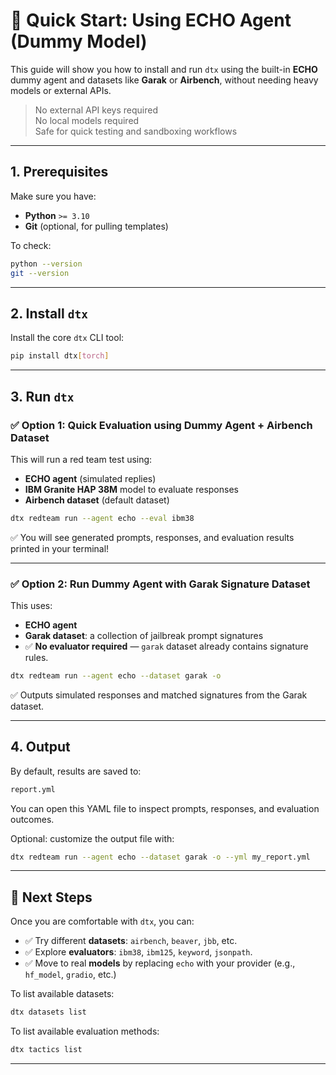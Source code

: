 # 🚀 Quick Start: Using **ECHO** Agent (Dummy Model)

This guide will show you how to install and run `dtx` using the built-in **ECHO** dummy agent and datasets like **Garak** or **Airbench**, without needing heavy models or external APIs.

>  No external API keys required  
> No local models required  
> Safe for quick testing and sandboxing workflows

---

## 1. Prerequisites

Make sure you have:

- **Python** `>= 3.10`
- **Git** (optional, for pulling templates)

To check:
```bash
python --version
git --version
```

---

## 2. Install `dtx`

Install the core `dtx` CLI tool:

```bash
pip install dtx[torch]
```

---

## 3. Run `dtx`

### ✅ Option 1: Quick Evaluation using Dummy Agent + Airbench Dataset

This will run a red team test using:
- **ECHO agent** (simulated replies)
- **IBM Granite HAP 38M** model to evaluate responses
- **Airbench dataset** (default dataset)

```bash
dtx redteam run --agent echo --eval ibm38
```

✅ You will see generated prompts, responses, and evaluation results printed in your terminal!

---

### ✅ Option 2: Run Dummy Agent with Garak Signature Dataset

This uses:
- **ECHO agent**
- **Garak dataset**: a collection of jailbreak prompt signatures
- ✅ **No evaluator required** — `garak` dataset already contains signature rules.

```bash
dtx redteam run --agent echo --dataset garak -o
```

✅ Outputs simulated responses and matched signatures from the Garak dataset.

---

## 4. Output

By default, results are saved to:

```bash
report.yml
```

You can open this YAML file to inspect prompts, responses, and evaluation outcomes.

Optional: customize the output file with:

```bash
dtx redteam run --agent echo --dataset garak -o --yml my_report.yml
```

---

## 🎉 Next Steps

Once you are comfortable with `dtx`, you can:
- ✅ Try different **datasets**: `airbench`, `beaver`, `jbb`, etc.
- ✅ Explore **evaluators**: `ibm38`, `ibm125`, `keyword`, `jsonpath`.
- ✅ Move to real **models** by replacing `echo` with your provider (e.g., `hf_model`, `gradio`, etc.)

To list available datasets:

```bash
dtx datasets list
```

To list available evaluation methods:

```bash
dtx tactics list
```

---
